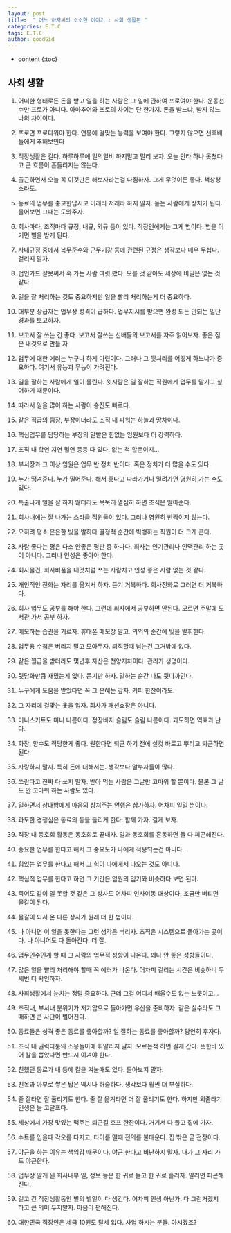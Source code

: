 ```yaml
---
layout: post
title:  " 어느 아저씨의 소소한 이야기 : 사회 생활편 "
categories: E.T.C
tags: E.T.C
author: goodGid
---
```

* content
{:toc}

## 사회 생활

1. 어떠한 형태로든 돈을 받고 일을 하는 사람은 그 일에 관하여 프로여야 한다. 운동선수만 프로가 아니다.
    아마추어와 프로의 차이는 단 한가지. 돈을 받느냐, 받지 않느냐의 차이이다.

2. 프로면 프로다워야 한다. 연봉에 걸맞는 능력을 보여야 한다. 그렇지 않으면 선후배들에게 추해보인다

3. 직장생활은 길다. 하루하루에 일의일비 하지말고 멀리 보자. 오늘 안타 하나 못쳤다고 큰 흐름이
    흔들리지는 않는다.

4. 출근하면서 오늘 꼭 이것만은 해보자라는걸 다짐하자. 그게 무엇이든 좋다. 책상청소라도.

5. 동료의 업무를 충고한답시고 이래라 저래라 하지 말자. 듣는 사람에게 상처가 된다.
    물어보면 그때는 도와주자.









6. 회사마다, 조직마다 규정, 내규, 외규 등이 있다. 직장인에게는 그게 법이다. 법을 어기면 벌을 받게 
    된다.

7. 사내규정 중에서 복무준수와 근무기강 등에 관련된 규정은 생각보다 매우 무섭다. 걸리지 말자.

8. 법인카드 잘못써서 훅 가는 사람 여럿 봤다. 모를 것 같아도 세상에 비밀은 없는 것 같다.

9. 일을 잘 처리하는 것도 중요하지만 일을 빨리 처리하는게 더 중요하다.

10. 대부분 상급자는 업무상 성격이 급하다. 업무지시를 받으면 완성 되든 안되는 일단 경과를 보고하자.

11. 보고서 잘 쓰는 건 좋다. 보고서 잘쓰는 선배들의 보고서를 자주 읽어보자. 좋은 점은 내것으로 만들
      자

12. 업무에 대한 에러는 누구나 하게 마련이다. 그러나 그 뒷처리를 어떻게 하느냐가 중요하다.
      여기서 유능과 무능이 가려진다.

13. 일을 잘하는 사람에게 일이 몰린다. 윗사람은 일 잘하는 직원에게 업무를 맡기고 싶어하기 때문이다.

14. 따라서 일을 많이 하는 사람이 승진도 빠르다.

15. 같은 직급의 팀장, 부장이더라도 조직 내 파워는 하늘과 땅차이다.

16. 핵심업무를 담당하는 부장의 말빨은 힘없는 임원보다 더 강력하다.

17. 조직 내 학연 지연 혈연 등등 다 있다. 없는 척 할뿐이지...

18. 부서장과 그 이상 임원은 업무 반 정치 반이다. 혹은 정치가 더 많을 수도 있다.

19. 누가 땡겨준다. 누가 밀어준다. 해서 좋다고 따라가거나 밀려가면 영원히 가는 수도 있다.

20. 특출나게 일을 잘 하지 않더라도 묵묵히 열심히 하면 조직은 알아준다. 

21. 회사내에는 잘 나가는 스타급 직원들이 있다. 그러나 영원히 반짝이지 않는다.

22. 오히려 평소 은은한 빛을 발하다 결정적 순간에 빅뱅하는 직원이 더 크게 큰다.

23. 사람 좋다는 평은 다소 안좋은 평판 중 하나다. 회사는 인기관리나 인맥관리 하는 곳이 아니다. 
     그러나 인성은 좋아야 한다.

24. 회사물건, 회사비품을 내것처럼 쓰는 사람치고 인성 좋은 사람 없는 것 같다.

25. 개인적인 전화는 자리를 옮겨서 하자. 듣기 거북하다. 회사전화로 그러면 더 거북하다.

26. 회사 업무도 공부를 해야 한다. 그런데 회사에서 공부하면 안된다. 모르면 주말에 도서관 가서 공부
      하자.

27. 메모하는 습관을 기르자. 휴대폰 메모장 말고. 의외의 순간에 빛을 발휘한다.

28. 업무용 수첩은 버리지 말고 모아두자. 퇴직할때 남는건 그거밖에 없다.

29. 같은 월급을 받더라도 몇년후 자산은 천양지차이다. 관리가 생명이다.

30. 뒷담화만큼 재밌는게 없다. 듣기만 하자. 말하는 순간 나도 뒷다까인다.

31. 누구에게 도움을 받았다면 꼭 그 은혜는 갚자. 커피 한잔이라도.

32. 그 자리에 걸맞는 옷을 입자. 회사가 패션쇼장은 아니다.

33. 미니스커트도 미니 나름이다. 정장바지 슬림도 슬림 나름이다. 과도하면 역효과 난다.

34. 화장, 향수도 적당한게 좋다. 원한다면 퇴근 하기 전에 실컷 바르고 뿌리고 퇴근하면 된다.

35. 자랑하지 말자. 특히 돈에 대해서는. 생각보다 알부자들이 많다.

36. 쏘란다고 진짜 다 쏘지 말자. 받아 먹는 사람은 그날만 고마워 할 뿐이다. 물론 그 날도 안 고마워
     하는 사람도 있다.

37. 일하면서 상대방에게 마음의 상처주는 언행은 삼가하자. 어차피 일일 뿐이다.

38. 과도한 경쟁심은 동료의 등을 돌리게 한다. 함께 가자. 길게 보자.

39. 직장 내 동호회 활동은 동호회로 끝내자. 일과 동호회를 혼동하면 둘 다 피곤해진다.

40. 중요한 업무를 한다고 해서 그 중요도가 나에게 적용되는건 아니다.

41. 힘있는 업무를 한다고 해서 그 힘이 나에게서 나오는 것도 아니다.

42. 핵심적 업무를 한다고 하면 그 기간은 임원의 임기와 비슷하다 보면 된다.

43. 죽어도 같이 일 못할 것 같은 그 상사도 어차피 인사이동 대상이다. 조금만 버티면 물갈이 된다.

44. 물갈이 되서 온 다른 상사가 원래 더 한 법이다.

45. 나 아니면 이 일을 못한다는 그런 생각은 버리자. 조직은 시스템으로 돌아가는 곳이다.
      나 아니어도 다 돌아간다. 더 잘.

46. 업무인수인계 할 때 그 사람의 업무적 성향이 나온다. 꽤나 안 좋은 성향들이다.

47. 많은 일을 빨리 처리해야 할때 꼭 에러가 나온다. 어차피 걸리는 시간은 비슷하니 두세번 더
     확인하자.

48. 사회생활에서 눈치는 정말 중요하다. 근데 그걸 어디서 배울수도 없는 노릇이고...

49. 조직내, 부서내 분위기가 저기압으로 돌아가면 우산을 준비하자. 같은 실수라도 그때하면
     큰 사단이 벌어진다.

50. 동료들은 성격 좋은 동료를 좋아할까? 일 잘하는 동료를 좋아할까? 당연히 후자다.

51. 조직 내 권력다툼의 소용돌이에 휘말리지 말자. 모르는척 하면 길게 간다. 뜻한바 있어
      칼을 뽑았다면 반드시 이겨야 한다.

52. 친했던 동료가 내 등에 칼을 겨눌때도 있다. 돌아보지 말자.

53. 친목과 아부로 쌓은 탑은 역시나 허술하다. 생각보다 훨씬 더 부실하다.

54. 줄 잘타면 잘 풀리기도 한다. 줄 잘 옮겨타면 더 잘 풀리기도 한다. 하지만 외줄타기 인생은
      늘 고달프다.

55. 세상에서 가장 맛있는 맥주는 퇴근길 호프 한잔이다. 거기서 다 풀고 집에 가자.

56. 수트를 입을때 각오를 다지고, 타이를 맬때 전의를 불태운다. 집 밖은 곧 전장이다.

57. 야근을 하는 이유는 책임감 때문이다. 야근 한다고 비난하지 말자. 내가 그 자리 가도 야근한다.

58. 업무상 알게 된 회사내부 일, 정보 등은 한 귀로 듣고 한 귀로 흘리자. 말리면 피곤해진다.

59. 길고 긴 직장생활동안 별의 별일이 다 생긴다. 어차피 인생 아닌가.
      다 그런거겠지 하고 큰 의미 두지말자. 마음이 편해진다.

60. 대한민국 직장인은 세금 10원도 탈세 없다. 사업 하시는 분들. 아시겠죠?